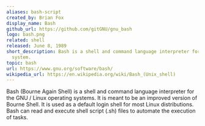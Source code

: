 ```yaml
---
aliases: bash-script
created_by: Brian Fox
display_name: Bash
github_url: https://github.com/gitGNU/gnu_bash
logo: bash.png
related: shell
released: June 8, 1989
short_description: Bash is a shell and command language interpreter for the GNU operating
  system.
topic: bash
url: https://www.gnu.org/software/bash/
wikipedia_url: https://en.wikipedia.org/wiki/Bash_(Unix_shell)
---
```

Bash (Bourne Again Shell) is a shell and command language interpreter for the GNU / Linux operating systems. It is meant to be an improved version of Bourne Shell. It is used as a default login shell for most Linux distributions. Bash can read and execute shell script (.sh) files to automate the execution of tasks.
